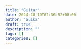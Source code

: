 ```yaml
---
title: "Guitar"
date: 2024-10-19T02:36:52+08:00
author: "Suika"
draft: true
description: ""
tags: []
categories: []
---
```

